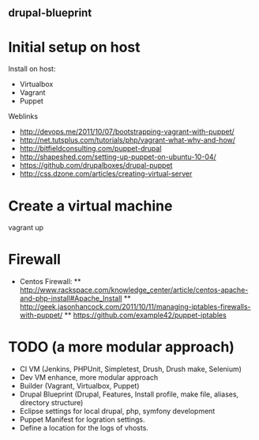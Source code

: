 ## drupal-blueprint

# Initial setup on host
Install on host:
* Virtualbox
* Vagrant
* Puppet

Weblinks
* http://devops.me/2011/10/07/bootstrapping-vagrant-with-puppet/
* http://net.tutsplus.com/tutorials/php/vagrant-what-why-and-how/
* http://bitfieldconsulting.com/puppet-drupal
* http://shapeshed.com/setting-up-puppet-on-ubuntu-10-04/
* https://github.com/drupalboxes/drupal-puppet
* http://css.dzone.com/articles/creating-virtual-server

# Create a virtual machine
vagrant up

# Firewall
* Centos Firewall: 
** http://www.rackspace.com/knowledge_center/article/centos-apache-and-php-install#Apache_Install
** http://geek.jasonhancock.com/2011/10/11/managing-iptables-firewalls-with-puppet/
** https://github.com/example42/puppet-iptables

# TODO (a more modular approach)
* CI VM (Jenkins, PHPUnit, Simpletest, Drush, Drush make, Selenium)
* Dev VM enhance, more modular approach
* Builder (Vagrant, Virtualbox, Puppet)
* Drupal Blueprint (Drupal, Features, Install profile, make file, aliases, directory structure)
* Eclipse settings for local drupal, php, symfony development
* Puppet Manifest for logration settings.
* Define a location for the logs of vhosts.